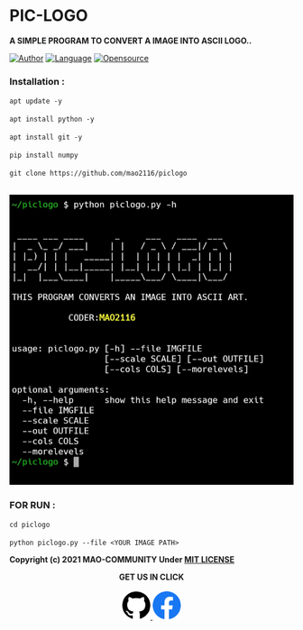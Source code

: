 # PIC-LOGO
**A SIMPLE PROGRAM TO CONVERT A IMAGE INTO ASCII LOGO..**

[![Author](https://img.shields.io/badge/Author-MAO2116-blue)](https://github.com/mao2116)
[![Language](https://img.shields.io/badge/Written%20in-Python3-blue)](#)
[![Opensource](https://img.shields.io/badge/Open%20Source-Yes-green)](#)

### Installation :

```
apt update -y

apt install python -y

apt install git -y

pip install numpy

git clone https://github.com/mao2116/piclogo

```

<br><a href="#"><img src="https://github.com/mao2116/test/blob/1e5bd8c2452cc2426a5d97346986944bd9f1cdbd/BLOG/PIC/IMG_20210806_055333.jpg?raw=true"></a><br>

### FOR RUN :

```
cd piclogo

python piclogo.py --file <YOUR IMAGE PATH>

```

<b>Copyright (c) 2021 MAO-COMMUNITY Under <a href="https://raw.githubusercontent.com/mao2116/piclogo/main/LICENSE">MIT LICENSE</a></b>

<div align="center">
<b> GET US IN CLICK </b><br><br>
<a href="https://github.com/mao2116">
  <img width="50px" height="50px" src="https://raw.githubusercontent.com/fh-rabbi/Hack-Box/main/images/git.png">
</a>
<a href="https://www.facebook.com/mAoVirUs2116/">
  <img width="50px" height="50px" src="https://raw.githubusercontent.com/fh-rabbi/Hack-Box/main/images/fb.png"><!I JUST USE A PIC FROM FH-RABBI >
</a>
</div>  
